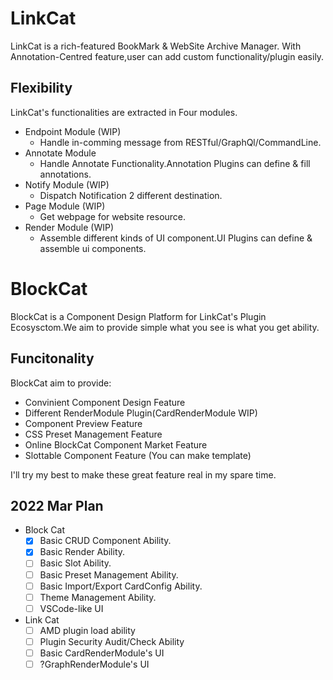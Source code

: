 
# LinkCat

LinkCat is a rich-featured BookMark & WebSite Archive Manager.
With Annotation-Centred feature,user can add custom functionality/plugin easily.

## Flexibility

LinkCat's functionalities are extracted in Four modules.

- Endpoint Module (WIP)
  - Handle in-comming message from RESTful/GraphQl/CommandLine.
- Annotate Module
  - Handle Annotate Functionality.Annotation Plugins can define & fill annotations.
- Notify Module (WIP)
  - Dispatch Notification 2 different destination.
- Page Module (WIP)
  - Get webpage for website resource.
- Render Module (WIP)
  - Assemble different kinds of UI component.UI Plugins can define & assemble ui components.

# BlockCat
BlockCat is a Component Design Platform for LinkCat's Plugin Ecosysctom.We aim to provide simple what you see is what you get ability.
## Funcitonality

BlockCat aim to provide:
- Convinient Component Design Feature
- Different RenderModule Plugin(CardRenderModule WIP)
- Component Preview Feature
- CSS Preset Management Feature
- Online BlockCat Component Market Feature
- Slottable Component Feature (You can make template)

I'll try my best to make these great feature real in my spare time. 
## 2022 Mar Plan

- Block Cat
  - [x] Basic CRUD Component Ability.
  - [x] Basic Render Ability.
  - [ ] Basic Slot Ability.
  - [ ] Basic Preset Management Ability.
  - [ ] Basic Import/Export CardConfig Ability.
  - [ ] Theme Management Ability.
  - [ ] VSCode-like UI
- Link Cat
  - [ ] AMD plugin load ability
  - [ ] Plugin Security Audit/Check Ability
  - [ ] Basic CardRenderModule's UI
  - [ ] ?GraphRenderModule's UI
